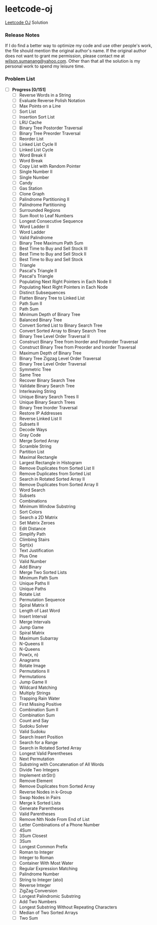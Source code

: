 leetcode-oj
===========

[Leetcode OJ](https://oj.leetcode.com/problems/) Solution


### Release Notes
If I do find a better way to optimize my code and use other people's work, the file should mention the original author's name. If the original author does not want to grant me permission, please contact me at wilson.sumanang@yahoo.com.
Other than that all the solution is my personal work to spend my leisure time.


### Problem List
- [ ] **Progress [0/151]**
  - [ ] Reverse Words in a String
  - [ ] Evaluate Reverse Polish Notation
  - [ ] Max Points on a Line
  - [ ] Sort List
  - [ ] Insertion Sort List
  - [ ] LRU Cache
  - [ ] Binary Tree Postorder Traversal
  - [ ] Binary Tree Preorder Traversal
  - [ ] Reorder List
  - [ ] Linked List Cycle II
  - [ ] Linked List Cycle
  - [ ] Word Break II
  - [ ] Word Break
  - [ ] Copy List with Random Pointer
  - [ ] Single Number II
  - [ ] Single Number
  - [ ] Candy
  - [ ] Gas Station
  - [ ] Clone Graph
  - [ ] Palindrome Partitioning II
  - [ ] Palindrome Partitioning
  - [ ] Surrounded Regions
  - [ ] Sum Root to Leaf Numbers
  - [ ] Longest Consecutive Sequence
  - [ ] Word Ladder II
  - [ ] Word Ladder
  - [ ] Valid Palindrome
  - [ ] Binary Tree Maximum Path Sum
  - [ ] Best Time to Buy and Sell Stock III
  - [ ] Best Time to Buy and Sell Stock II
  - [ ] Best Time to Buy and Sell Stock
  - [ ] Triangle
  - [ ] Pascal's Triangle II
  - [ ] Pascal's Triangle
  - [ ] Populating Next Right Pointers in Each Node II
  - [ ] Populating Next Right Pointers in Each Node
  - [ ] Distinct Subsequences
  - [ ] Flatten Binary Tree to Linked List
  - [ ] Path Sum II
  - [ ] Path Sum
  - [ ] Minimum Depth of Binary Tree
  - [ ] Balanced Binary Tree
  - [ ] Convert Sorted List to Binary Search Tree
  - [ ] Convert Sorted Array to Binary Search Tree
  - [ ] Binary Tree Level Order Traversal II
  - [ ] Construct Binary Tree from Inorder and Postorder Traversal
  - [ ] Construct Binary Tree from Preorder and Inorder Traversal
  - [ ] Maximum Depth of Binary Tree
  - [ ] Binary Tree Zigzag Level Order Traversal
  - [ ] Binary Tree Level Order Traversal
  - [ ] Symmetric Tree
  - [ ] Same Tree
  - [ ] Recover Binary Search Tree
  - [ ] Validate Binary Search Tree
  - [ ] Interleaving String
  - [ ] Unique Binary Search Trees II
  - [ ] Unique Binary Search Trees
  - [ ] Binary Tree Inorder Traversal
  - [ ] Restore IP Addresses
  - [ ] Reverse Linked List II
  - [ ] Subsets II
  - [ ] Decode Ways
  - [ ] Gray Code
  - [ ] Merge Sorted Array
  - [ ] Scramble String
  - [ ] Partition List
  - [ ] Maximal Rectangle
  - [ ] Largest Rectangle in Histogram
  - [ ] Remove Duplicates from Sorted List II
  - [ ] Remove Duplicates from Sorted List
  - [ ] Search in Rotated Sorted Array II
  - [ ] Remove Duplicates from Sorted Array II
  - [ ] Word Search
  - [ ] Subsets
  - [ ] Combinations
  - [ ] Minimum Window Substring
  - [ ] Sort Colors
  - [ ] Search a 2D Matrix
  - [ ] Set Matrix Zeroes
  - [ ] Edit Distance
  - [ ] Simplify Path
  - [ ] Climbing Stairs
  - [ ] Sqrt(x)
  - [ ] Text Justification
  - [ ] Plus One
  - [ ] Valid Number
  - [ ] Add Binary
  - [ ] Merge Two Sorted Lists
  - [ ] Minimum Path Sum
  - [ ] Unique Paths II
  - [ ] Unique Paths
  - [ ] Rotate List
  - [ ] Permutation Sequence
  - [ ] Spiral Matrix II
  - [ ] Length of Last Word
  - [ ] Insert Interval
  - [ ] Merge Intervals
  - [ ] Jump Game
  - [ ] Spiral Matrix
  - [ ] Maximum Subarray
  - [ ] N-Queens II
  - [ ] N-Queens
  - [ ] Pow(x, n)
  - [ ] Anagrams
  - [ ] Rotate Image
  - [ ] Permutations II
  - [ ] Permutations
  - [ ] Jump Game II
  - [ ] Wildcard Matching
  - [ ] Multiply Strings
  - [ ] Trapping Rain Water
  - [ ] First Missing Positive
  - [ ] Combination Sum II
  - [ ] Combination Sum
  - [ ] Count and Say
  - [ ] Sudoku Solver
  - [ ] Valid Sudoku
  - [ ] Search Insert Position
  - [ ] Search for a Range
  - [ ] Search in Rotated Sorted Array
  - [ ] Longest Valid Parentheses
  - [ ] Next Permutation
  - [ ] Substring with Concatenation of All Words
  - [ ] Divide Two Integers
  - [ ] Implement strStr()
  - [ ] Remove Element
  - [ ] Remove Duplicates from Sorted Array
  - [ ] Reverse Nodes in k-Group
  - [ ] Swap Nodes in Pairs
  - [ ] Merge k Sorted Lists
  - [ ] Generate Parentheses
  - [ ] Valid Parentheses
  - [ ] Remove Nth Node From End of List
  - [ ] Letter Combinations of a Phone Number
  - [ ] 4Sum
  - [ ] 3Sum Closest
  - [ ] 3Sum
  - [ ] Longest Common Prefix
  - [ ] Roman to Integer
  - [ ] Integer to Roman
  - [ ] Container With Most Water
  - [ ] Regular Expression Matching
  - [ ] Palindrome Number
  - [ ] String to Integer (atoi)
  - [ ] Reverse Integer
  - [ ] ZigZag Conversion
  - [ ] Longest Palindromic Substring
  - [ ] Add Two Numbers
  - [ ] Longest Substring Without Repeating Characters
  - [ ] Median of Two Sorted Arrays
  - [ ] Two Sum
